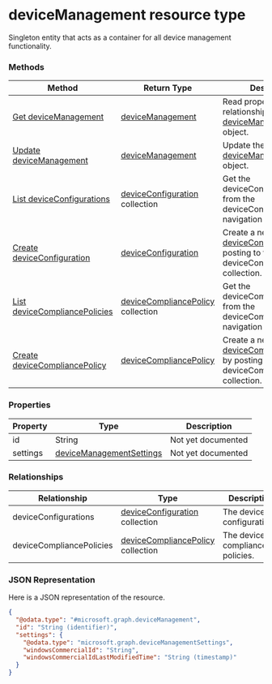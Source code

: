 ﻿# deviceManagement resource type

Singleton entity that acts as a container for all device management functionality.
### Methods
|Method|Return Type|Description|
|---|---|---|
|[Get deviceManagement](../api/intune_deviceconfig_deviceManagement_get.md)|[deviceManagement](../resources/intune_deviceconfig_deviceManagement.md)|Read properties and relationships of the [deviceManagement](../resources/intune_deviceconfig_deviceManagement.md) object.|
|[Update deviceManagement](../api/intune_deviceconfig_deviceManagement_update.md)|[deviceManagement](../resources/intune_deviceconfig_deviceManagement.md)|Update the properties of a [deviceManagement](../resources/intune_deviceconfig_deviceManagement.md) object.|
|[List deviceConfigurations](../api/intune_deviceconfig_deviceManagement_list_deviceConfiguration.md)|[deviceConfiguration](../resources/intune_deviceconfig_deviceConfiguration.md) collection|Get the deviceConfigurations from the deviceConfigurations navigation property.|
|[Create deviceConfiguration](../api/intune_deviceconfig_deviceManagement_create_deviceConfiguration.md)|[deviceConfiguration](../resources/intune_deviceconfig_deviceConfiguration.md)|Create a new [deviceConfiguration](../resources/intune_deviceconfig_deviceConfiguration.md) by posting to the deviceConfigurations collection.|
|[List deviceCompliancePolicies](../api/intune_deviceconfig_deviceManagement_list_deviceCompliancePolicy.md)|[deviceCompliancePolicy](../resources/intune_deviceconfig_deviceCompliancePolicy.md) collection|Get the deviceCompliancePolicies from the deviceCompliancePolicies navigation property.|
|[Create deviceCompliancePolicy](../api/intune_deviceconfig_deviceManagement_create_deviceCompliancePolicy.md)|[deviceCompliancePolicy](../resources/intune_deviceconfig_deviceCompliancePolicy.md)|Create a new [deviceCompliancePolicy](../resources/intune_deviceconfig_deviceCompliancePolicy.md) by posting to the deviceCompliancePolicies collection.|

### Properties
|Property|Type|Description|
|---|---|---|
|id|String|Not yet documented|
|settings|[deviceManagementSettings](../resources/intune_deviceconfig_deviceManagementSettings.md)|Not yet documented|

### Relationships
|Relationship|Type|Description|
|---|---|---|
|deviceConfigurations|[deviceConfiguration](../resources/intune_deviceconfig_deviceConfiguration.md) collection|The device configurations.|
|deviceCompliancePolicies|[deviceCompliancePolicy](../resources/intune_deviceconfig_deviceCompliancePolicy.md) collection|The device compliance policies.|

### JSON Representation
Here is a JSON representation of the resource.
<!-- {
  "blockType": "resource",
  "keyProperty": "id",
  "@odata.type": "microsoft.graph.deviceManagement"
}
-->
```json
{
  "@odata.type": "#microsoft.graph.deviceManagement",
  "id": "String (identifier)",
  "settings": {
    "@odata.type": "microsoft.graph.deviceManagementSettings",
    "windowsCommercialId": "String",
    "windowsCommercialIdLastModifiedTime": "String (timestamp)"
  }
}
```



